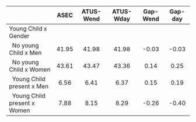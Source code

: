 
|                      |         ASEC |    ATUS-Wend |    ATUS-Wday |     Gap-Wend |      Gap-day |
| -------------------- | :----------: | :----------: | :----------: | :----------: | :----------: |
| Young Child x Gender |              |              |              |              |              |
| &nbsp;&nbsp;No young Child x Men |        41.95 |        41.98 |        41.98 |        -0.03 |        -0.03 |
| &nbsp;&nbsp;No young Child x Women |        43.61 |        43.47 |        43.36 |         0.14 |         0.25 |
| &nbsp;&nbsp;Young Child present x Men |         6.56 |         6.41 |         6.37 |         0.15 |         0.19 |
| &nbsp;&nbsp;Young Child present x Women |         7.88 |         8.15 |         8.29 |        -0.26 |        -0.40 |

